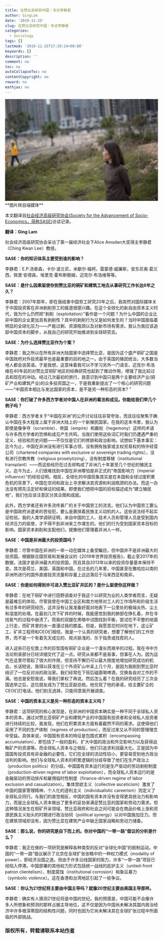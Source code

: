 ```yaml
---
title: 在赞比亚研究中国：专访李静君
author: GingLam
date: '2019-11-25'
slug: 在赞比亚研究中国：专访李静君
categories:
  - Sociology
tags: []
lastmod: '2019-11-25T17:20:24+08:00'
keywords: []
description: ''
comment: no
toc: no
autoCollapseToc: no
contentCopyright: no
reward: no
mathjax: no
---
```

<div align=center><img src="https://raw.githubusercontent.com/GingLam/Storage/master/lee.jpg"></div>
<div align=center>
</div>
**图片转自端媒体**

本文翻译自[社会经济高级研究协会(Society for the Advancement of Socio-Economics，简称SASE)](https://econthoughtdotorg.wordpress.com/2014/10/12/aer-top-20-kuznets-on-inequality-1955/)访谈记录。

**翻译：Ging Lam**

社会经济高级研究协会采访了第一届经济社会下Alice Amsden大奖得主李静君（Ching Kwan Lee）教授。

**SASE：你的知识体系主要受到谁的影响？**

李静君：E.P.汤普森，卡尔·波兰尼，米歇尔·福柯，雷蒙德·威廉斯，安东尼奥·葛兰西，佩里·安德森，埃里克·霍布斯鲍姆，迈克尔·布洛维等等。

**SASE：是什么因素驱使你到赞比亚的铜矿和建筑工地去从事研究工作长达6年之久？**

李静君：2007年那年，即在我结束中国劳工研究20年之后，我突然对国际媒体关于中国投资客在非洲剥削劳工的报道很感兴趣。在这个全球化的新自由资本主义时代，我为什么仍然把“剥削（exploitation）”看作是一个问题？为什么中国的企业比非中国的企业更加具有剥削性？其中的剥削行为又是如何发生的？当时中国面临着明显的全球化压力——产能过剩、资源瓶颈以及对新市场有需求。我认为我应该追踪中国资本的脚步，从我自己的研究开始推进到全球研究去。

<!--more-->

**SASE：为什么选择赞比亚作为个案？**

李静君：我之所以在所有非洲大陆国家中选择赞比亚，是因为这个盛产铜矿之国是中国政府对外投资最早也是最重要的目的地之一。由于英国的殖民统治，大多数当地人都会说英语。于是我想，这意味着我可以不学习另外一门语言。迈克尔·布洛维在40年前的对赞比亚铜矿地区的经典研究也起到了推动作用，增强了我比较过去和现在的冲动。经过几次最初的旅行，我意识到中国只是两个主要经济产业(铜矿产业和建筑产业)的众多投资国之一，于是我重新提出了一个核心的研究问题——“中国资本相比与发达国家的资本，是不是另一种形态的资本? ”

**SASE：你打破了许多西方学者对中国人在非洲的看法和成见。你能给我们举几个例子吗？**

李静君：西方学者关于“中国在非洲”的公开讨论往往非常夸张，而且往往聚焦于确认中国在多大程度上属于非洲大陆上的一个新殖民国家。在我的这本书里，我认为即使是像争夺（scramble）、帝国（empire）和霸权（hegemony）这样的术语与许多西方学者的恐惧和成见产生共鸣，当我们使用这些词汇时我们仍遭遇严重的定义、经验和历史问题——不仅仅是它们的修辞和政治影响。试想如下基本事实：迄今为止，中国在非洲没有进行军事占领，没有拥有独家或主权贸易权的特许经营公司（chartered companies with exclusive or sovereign trading rights），没有进行宗教传教（religious proselytizing），没有制度移植（institutional transplant）——而这些经历在过去却构成了非洲几十年甚至几个世纪的殖民主义。迄今为止，人们很难找到中国在非洲哪怕是非正式的“帝国影响力（imperial influence）”的经验证明。相反，全球化的中国现象其实是在本国和全球过度积累危机的背景下，中国在空间和政治上寻求解决其资源和利润瓶颈的办法。而这一办法没有预先注定好和保证的结果。即使我们想把中国的目标描述成为“建立殖民地”，我们也应该注意区分其企图和成就。

此外，西方学者还有许多流传甚广的关于中国劳工的流言。他们认为中国劳工要么是中国政府派遣来的苦役犯，要么是裹挟着民族主义动机的人。这些说法经不起实证检验。我的人类学调研证明，来自中国的工人、技术人员和管理人员是受到国内经济压力的驱使，才不得不到非洲来工作谋生的。他们的行为受到国家资本目标的影响，国家资本剥削和支配他们，就像他们管理着非洲人一样。

**SASE：中国是非洲最大的投资国吗？**

李静君：尽管中国在非洲的一举一动在媒体上备受瞩目，但中国并不是非洲最大的投资国。根据联合国贸易和发展会议的《2019年世界投资报告》，截止至2017年的数据，法国才是非洲最大的投资国，而且其自2013年以来的投资存量基本保持不变。其次是荷兰、美国、英国和中国。在过去的几年里，中国甚至在撒哈拉以南的非洲所进行的国外直接投资流量和存量上远远落后于马来西亚和南非。

**SASE：你是如何得到许可进入赞比亚矿井区的？是什么驱使你这样做？**

李静君：在地下铜矿中进行田野调查对于我这个以研究为业的人类学者而言，无疑是最难忘的体验。尽管我曾在中国工业区和南方地带对工人的工作场所和阶级生活有过多年的研究经历，这并没有让我准备好面对地表下一公里处的极端炎热、尘土和湿度的处境。在最初几次下矿井的时候，我能感觉到我的肺部在挣扎着，并在寻找氧气的过程中崩溃了。而我的双腿在黑暗中试图找到平衡，尝试在不平整的地面上行走，而矿井里的水一直漫过我的膝盖。但是，我愿意花时间在地下，这让矿工、矿井工程师和CEO们相信，我是一个认真的研究者，想要了解他们的工作世界，而不是一个有着先天成见的、观点肤浅的、乐于指责或找茬的人。

进入这些已在伦敦上市的巨型国有铜矿企业是一个漫长而艰辛的过程。我在书中方法论附录部分已经详细交代了这一点。研究从来都不是易事，但事在人为。因为运气在这里尽管起了很大的作用，但坚持不懈仍可以最大限度地增加研究成功的机会。长话短说，我得以获准在三个外资矿山中呆上几个月，是因为我刚到赞比亚时结识了一位反对派的政治家。我们经常在下班后碰面喝啤酒，交换各自对工作的不满。他总是安慰我说，等我们掌权了再说。然后怎么着？在我的研究经历了三次全国选举之后，这位朋友成为了赞比亚副总统。他兑现了他的承诺，给主要矿企的CEO们打电话。他们别无选择，只能同意我开展调查。

**SASE：中国的资本主义是另一种形态的资本主义吗？**

李静君：这项研究的核心发现是，在非洲的中国资本确实是一种不同于全球私人资本的资本。通过对赞比亚铜矿产业和建筑产业的中国国有投资者和全球私人投资者进行持续的比较，我发现，他们在积累资本方面有着截然不同的需求。这使得他们采用了不同的生产体制（regimes of production），而反过来又从不同的管理理念中受益。具体来说，中国国有资本的特征是包围式累积（encompassing accumulation），即包括了一般的盈利、扩大中国的政治和外交影响力以及获得战略矿产的资源等。而全球私人资本与之相反，他们只追求利润最大化。正是因为中国国有投资具有非金融的必要性，它们在全球的流动性较小，更容易受到地方政治谈判的影响。他们与全球私人资本的积累逻辑的分歧导致了他们在生产政治上（production politics）的分歧。中国国有资本运行的是生产驱动的劳动剥削制度（production-driven regime of labor exploitation），而全球私人资本运行的是金融驱动的劳动排斥和雇佣临时性制度（finance-driven regime of labor exclusion and casualization）。集体禁欲主义（collective asceticism）激发了中国的国家管理精神，个人化的逐利主义（individualistic careerism）则定义了全球私企同行。与我们的直觉相反，中国的国有资本并没有变得更具统治力和影响力，而是比全球私人资本做出了更多的妥协来满足赞比亚的国家和劳动力需求。但这种情况发生在铜矿开采领域，赞比亚政府和社会之间可能会在商品价格上涨和资源民族主义抬头的时期进行政治协同（political synergy）以对中国施加压力。但在建筑领域却没有，因为赞比亚在建筑产业中缺乏国家战略和劳动力储备。

**SASE：那么说，你的研究是自下而上的。你对中国的“一带一路”倡议的分析是什么？**

李静君：我正在做的一项研究是解释各种类型的反对“全球化中国”的抵制运动。中国的“一带一路”倡议展示了北京在全球扩张张略中的一种权力模式（modality of power），即经济治国之道。但由于许多沿线国家的阻力，许多“一带一路”项目已经陷入停滞。中国部署的其他权力形式包括统一战线的庇护主义（united-front patron clientelism）、制度腐蚀（institutional corrosion）和象征暴力（symbolic violence）。这在香港和台湾地区引起了一些争议。

**SASE：你认为21世纪将主要由中国主导吗？就像20世纪主要由美国主导那样。**

李静君：确实有人猜测21世纪将是中国的世纪。我的预感是，中国可能不会像许多人所想象和预测的那样占据主导地位，这不仅是因为中国尚未解决其国内政治经济中许多根深蒂固的结构性问题，同时也因为它尚未解决其在全球扩张过程中所面临的外部挑战。

### 版权所有，转载请联系本站[作者](mailto:linj83@mail2.sysu.edu.cn)
